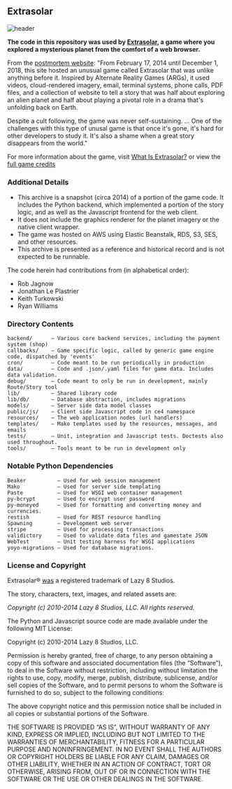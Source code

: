 ## Extrasolar

![header](https://user-images.githubusercontent.com/37421/115581634-0b5a2180-a27d-11eb-9bd3-440b1ba4f5f1.jpg)

**The code in this repository was used by [Extrasolar](http://www.extrasolar.com), a game where you explored a mysterious planet from the comfort of a web browser.**

From the [postmortem website](http://www.extrasolar.com):
"From February 17, 2014 until December 1, 2018, this site hosted an unusual game called Extrasolar that was unlike anything before it. Inspired by Alternate Reality Games (ARGs), it used videos, cloud-rendered imagery, email, terminal systems, phone calls, PDF files, and a collection of website to tell a story that was half about exploring an alien planet and half about playing a pivotal role in a drama that's unfolding back on Earth.

Despite a cult following, the game was never self-sustaining. ... One of the challenges with this type of unusal game is that once it's gone, it's hard for other developers to study it. It's also a shame when a great story disappears from the world."

For more information about the game, visit [What Is Extrasolar?](https://www.whatisextrasolar.com) or view the [full game credits](https://www.exoresearch.com/credits/)

### Additional Details

- This archive is a snapshot (circa 2014) of a portion of the game code. It includes the Python backend, which implemented a portion of the story logic, and as well as the Javascript frontend for the web client.
- It does not include the graphics renderer for the planet imagery or the native client wrapper.
- The game was hosted on AWS using Elastic Beanstalk, RDS, S3, SES, and other resources.
- This archive is presented as a reference and historical record and is not expected to be runnable.

The code herein had contributions from (in alphabetical order):

- Rob Jagnow
- Jonathan Le Plastrier
- Keith Turkowski
- Ryan Williams

### Directory Contents

    backend/      — Various core backend services, including the payment system (shop)
    callbacks/    — Game specific logic, called by generic game engine code, dispatched by 'events'
    cron/         — Code meant to be run periodically in production
    data/         — Code and .json/.yaml files for game data. Includes data validation.
    debug/        — Code meant to only be run in development, mainly Route/Story tool
    lib/          — Shared library code
    lib/db/       — Database abstraction, includes migrations
    models/       — Server side data model classes
    public/js/    — Client side Javascript code in ce4 namespace
    resources/    — The web application nodes (url handlers)
    templates/    — Mako templates used by the resources, messages, and emails
    tests/        — Unit, integration and Javascript tests. Doctests also used throughout.
    tools/        — Tools meant to be run in development only

### Notable Python Dependencies

    Beaker          — Used for web session management
    Mako            — Used for server side templating
    Paste           — Used for WSGI web container management
    py-bcrypt       — Used to encrypt user password
    py-moneyed      — Used for formatting and converting money and currencies.
    restish         — Used for REST resource handling
    Spawning        — Development web server
    stripe          — Used for processing transactions
    validictory     — Used to validate data files and gamestate JSON
    WebTest         — Unit testing harness for WSGI applications
    yoyo-migrations — Used for database migrations.


### License and Copyright

Extrasolar® [was](https://tsdr.uspto.gov/#caseNumber=85725423&caseType=SERIAL_NO&searchType=statusSearch) a registered trademark of Lazy 8 Studios.

The story, characters, text, images, and related assets are:

*Copyright (c) 2010-2014 Lazy 8 Studios, LLC. All rights reserved.*

The Python and Javascript source code are made available under the following MIT License:

Copyright (c) 2010-2014 Lazy 8 Studios, LLC.

Permission is hereby granted, free of charge, to any person obtaining a copy of this software and associated documentation files (the “Software”), to deal in the Software without restriction, including without limitation the rights to use, copy, modify, merge, publish, distribute, sublicense, and/or sell copies of the Software, and to permit persons to whom the Software is furnished to do so, subject to the following conditions:

The above copyright notice and this permission notice shall be included in all copies or substantial portions of the Software.

THE SOFTWARE IS PROVIDED “AS IS”, WITHOUT WARRANTY OF ANY KIND, EXPRESS OR IMPLIED, INCLUDING BUT NOT LIMITED TO THE WARRANTIES OF MERCHANTABILITY, FITNESS FOR A PARTICULAR PURPOSE AND NONINFRINGEMENT. IN NO EVENT SHALL THE AUTHORS OR COPYRIGHT HOLDERS BE LIABLE FOR ANY CLAIM, DAMAGES OR OTHER LIABILITY, WHETHER IN AN ACTION OF CONTRACT, TORT OR OTHERWISE, ARISING FROM, OUT OF OR IN CONNECTION WITH THE SOFTWARE OR THE USE OR OTHER DEALINGS IN THE SOFTWARE.

